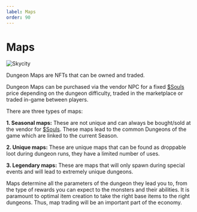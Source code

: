 ```yaml
---
label: Maps
order: 90
---
```

# Maps

![Skycity](https://user-images.githubusercontent.com/97962756/153312886-7033bbfb-6a18-40e7-a2b7-5c8b0a95d2c2.jpg)

Dungeon Maps are NFTs that can be owned and traded. 

Dungeon Maps can be purchased via the vendor NPC for a fixed [$Souls](https://atheosgame.github.io/tokenomics/soulstoken/) price depending on the dungeon difficulty, traded in the marketplace or traded in-game between players.

There are three types of maps:

**1. Seasonal maps:** These are not unique and can always be bought/sold at the vendor for [$Souls](https://atheosgame.github.io/tokenomics/soulstoken/). These maps lead to the common Dungeons of the game which are linked to the current Season. 

**2. Unique maps:** These are unique maps that can be found as droppable loot during dungeon runs, they have a limited number of uses.

**3. Legendary maps:** These are maps that will only spawn during special events and will lead to extremely unique dungeons.

Maps determine all the parameters of the dungeon they lead you to, from the type of rewards you can expect to the monsters and their abilities. It is paramount to optimal item creation to take the right base items to the right dungeons. Thus, map trading will be an important part of the economy.
